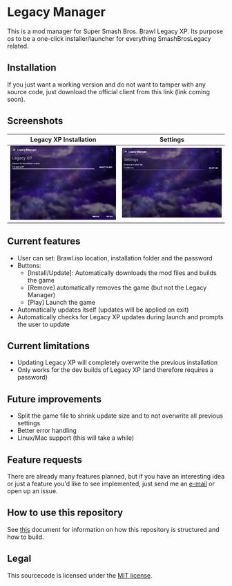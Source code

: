 # Legacy Manager
This is a mod manager for Super Smash Bros. Brawl Legacy XP.
Its purpose os to be a one-click installer/launcher for everything SmashBrosLegacy related.

## Installation
If you just want a working version and do not want to tamper with any source code, just download the official client from this link (link coming soon).

## Screenshots
|              Legacy XP Installation              |                     Settings                     |
| ------------------------------------------------ | ------------------------------------------------ |
| <img src="screenshots/LegacyXP.png"/>  | <img src="screenshots/Settings.png"/>  |

## Current features
- User can set: Brawl.iso location, installation folder and the password
- Buttons:
    - [Install/Update]: Automatically downloads the mod files and builds the game
    - [Remove] automatically removes the game (but not the Legacy Manager)
    - [Play] Launch the game
- Automatically updates itself (updates will be applied on exit)
- Automatically checks for Legacy XP updates during launch and prompts the user to update

## Current limitations
- Updating Legacy XP will completely overwrite the previous installation
- Only works for the dev builds of Legacy XP (and therefore requires a password)

## Future improvements
- Split the game file to shrink update size and to not overwrite all previous settings
- Better error handling
- Linux/Mac support (this will take a while)

## Feature requests
There are already many features planned, but if you have an interesting idea or just a feature you'd like to see implemented, just send me an [e-mail](mailto:ciriousjoker@gmail.com) or open up an issue.

## How to use this repository
See [this](USAGE.md) document for information on how this repository is structured and how to build.

## Legal

This sourcecode is licensed under the [MIT license](LICENSE).